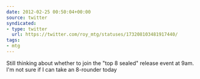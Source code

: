 ```yaml
---
date: 2012-02-25 00:50:04+00:00
source: twitter
syndicated:
- type: twitter
  url: https://twitter.com/roy_mtg/statuses/173208103481917440/
tags:
- mtg
---
```


Still thinking about whether to join the "top 8 sealed" release event at 9am. I'm not sure if I can take an 8-rounder today